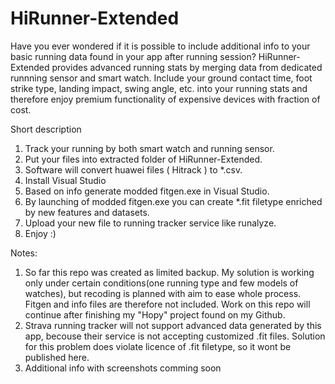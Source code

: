 # HiRunner-Extended
Have you ever wondered if it is possible to include additional info to your basic running data found in your app after running session? HiRunner-Extended provides advanced running stats by merging data from dedicated runnning sensor and smart watch. Include your ground contact time, foot strike type, landing impact, swing angle, etc. into your running stats and therefore enjoy premium functionality of expensive devices with fraction of cost. 

Short description
1. Track your running by both smart watch and running sensor.
2. Put your files into extracted folder of HiRunner-Extended.
3. Software will convert huawei files ( Hitrack ) to *.csv.
4. Install Visual Studio
6. Based on info generate modded fitgen.exe in Visual Studio. 
7. By launching of modded fitgen.exe you can create *.fit filetype enriched by new features and datasets.
8. Upload your new file to running tracker service like runalyze.
9. Enjoy :) 
 
Notes:
1. So far this repo was created as limited backup. My solution is working only under certain conditions(one running type and few models of watches), but recoding is planned with aim to ease whole process. Fitgen and info files are therefore not included. Work on this repo will continue after finishing my "Hopy" project found on my Github.
2. Strava running tracker will not support advanced data generated by this app, becouse their service is not accepting customized .fit files. Solution for this problem does violate licence of .fit filetype, so it wont be published here.
3. Additional info with screenshots comming soon



